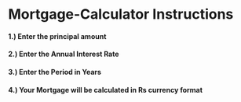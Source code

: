 # Mortgage-Calculator Instructions
#### 1.) Enter the principal amount
#### 2.) Enter the Annual Interest Rate
#### 3.) Enter the Period in Years
#### 4.) Your Mortgage will be calculated in Rs currency format
